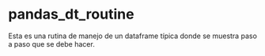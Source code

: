 # pandas_dt_routine
Esta es una rutina de manejo de un dataframe típica donde se muestra paso a paso que se debe hacer.
